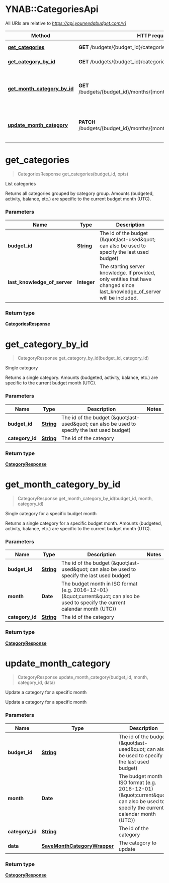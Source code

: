 # YNAB::CategoriesApi

All URIs are relative to *https://api.youneedabudget.com/v1*

Method | HTTP request | Description
------------- | ------------- | -------------
[**get_categories**](CategoriesApi.md#get_categories) | **GET** /budgets/{budget_id}/categories | List categories
[**get_category_by_id**](CategoriesApi.md#get_category_by_id) | **GET** /budgets/{budget_id}/categories/{category_id} | Single category
[**get_month_category_by_id**](CategoriesApi.md#get_month_category_by_id) | **GET** /budgets/{budget_id}/months/{month}/categories/{category_id} | Single category for a specific budget month
[**update_month_category**](CategoriesApi.md#update_month_category) | **PATCH** /budgets/{budget_id}/months/{month}/categories/{category_id} | Update a category for a specific month


# **get_categories**
> CategoriesResponse get_categories(budget_id, opts)

List categories

Returns all categories grouped by category group.  Amounts (budgeted, activity, balance, etc.) are specific to the current budget month (UTC).

### Parameters

Name | Type | Description  | Notes
------------- | ------------- | ------------- | -------------
 **budget_id** | [**String**](.md)| The id of the budget (\&quot;last-used\&quot; can also be used to specify the last used budget) | 
 **last_knowledge_of_server** | **Integer**| The starting server knowledge.  If provided, only entities that have changed since last_knowledge_of_server will be included. | [optional] 

### Return type

[**CategoriesResponse**](CategoriesResponse.md)

# **get_category_by_id**
> CategoryResponse get_category_by_id(budget_id, category_id)

Single category

Returns a single category.  Amounts (budgeted, activity, balance, etc.) are specific to the current budget month (UTC).

### Parameters

Name | Type | Description  | Notes
------------- | ------------- | ------------- | -------------
 **budget_id** | [**String**](.md)| The id of the budget (\&quot;last-used\&quot; can also be used to specify the last used budget) | 
 **category_id** | [**String**](.md)| The id of the category | 

### Return type

[**CategoryResponse**](CategoryResponse.md)

# **get_month_category_by_id**
> CategoryResponse get_month_category_by_id(budget_id, month, category_id)

Single category for a specific budget month

Returns a single category for a specific budget month.  Amounts (budgeted, activity, balance, etc.) are specific to the current budget month (UTC).

### Parameters

Name | Type | Description  | Notes
------------- | ------------- | ------------- | -------------
 **budget_id** | [**String**](.md)| The id of the budget (\&quot;last-used\&quot; can also be used to specify the last used budget) | 
 **month** | **Date**| The budget month in ISO format (e.g. 2016-12-01) (\&quot;current\&quot; can also be used to specify the current calendar month (UTC)) | 
 **category_id** | [**String**](.md)| The id of the category | 

### Return type

[**CategoryResponse**](CategoryResponse.md)

# **update_month_category**
> CategoryResponse update_month_category(budget_id, month, category_id, data)

Update a category for a specific month

Update a category for a specific month

### Parameters

Name | Type | Description  | Notes
------------- | ------------- | ------------- | -------------
 **budget_id** | [**String**](.md)| The id of the budget (\&quot;last-used\&quot; can also be used to specify the last used budget) | 
 **month** | **Date**| The budget month in ISO format (e.g. 2016-12-01) (\&quot;current\&quot; can also be used to specify the current calendar month (UTC)) | 
 **category_id** | [**String**](.md)| The id of the category | 
 **data** | [**SaveMonthCategoryWrapper**](SaveMonthCategoryWrapper.md)| The category to update | 

### Return type

[**CategoryResponse**](CategoryResponse.md)


